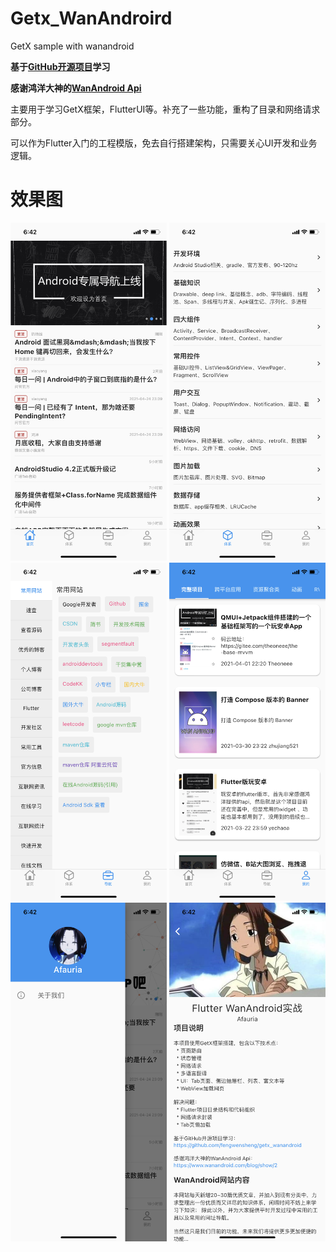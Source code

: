 # Getx_WanAndroird

GetX sample with wanandroid

**基于[GitHub开源项目](https://github.com/fengwensheng/getx_wanandroid)学习**

**感谢鸿洋大神的[WanAndroid Api](https://www.wanandroid.com/blog/show/2)**

主要用于学习GetX框架，FlutterUI等。补充了一些功能，重构了目录和网络请求部分。

可以作为Flutter入门的工程模版，免去自行搭建架构，只需要关心UI开发和业务逻辑。

# 效果图

<img src="./doc/pic1.jpg" alt="首页" width="250" /> <img src="./doc/pic2.jpg" alt="体系页" width="250" /> <img src="./doc/pic3.jpg" alt="导航页" width="250" />
<img src="./doc/pic4.jpg" alt="项目页" width="250" /> <img src="./doc/pic5.jpg" alt="抽屉栏" width="250" /> <img src="./doc/pic6.jpg" alt="关于页" width="250" />